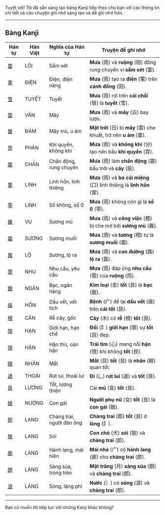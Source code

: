 Tuyệt vời\! Tôi đã sẵn sàng tạo bảng Kanji tiếp theo cho bạn với các thông tin chi tiết và câu chuyện ghi nhớ sáng tạo và dễ ghi nhớ hơn.

-----

## Bảng Kanji

| Hán tự | Hán Việt | Nghĩa của Hán tự | Truyện để ghi nhớ |
|---|---|---|---|
| [雷](https://mazii.net/vi-VN/search/kanji/javi/%E9%9B%B7) | LÔI | Sấm sét | **Mưa** (雨) và **ruộng** (田) đồng rung chuyển vì **sấm sét** (雷). |
| [電](https://mazii.net/vi-VN/search/kanji/javi/%E9%9B%BB) | ĐIỆN | Điện, điện năng | **Mưa** (雨) tạo ra **điện** (電) trên **cánh đồng** (田). |
| [雪](https://mazii.net/vi-VN/search/kanji/javi/%E9%9B%AA) | TUYẾT | Tuyết | **Mưa** (雨) rơi trên **cái chổi** (彗) là **tuyết** (雪). |
| [雲](https://mazii.net/vi-VN/search/kanji/javi/%E9%9B%B2) | VÂN | Mây | **Mưa** (雨) và **mây** (云) bay lượn. |
| [曇](https://mazii.net/vi-VN/search/kanji/javi/%E6%9B%87) | ĐÀM | Mây mù, u ám | **Mặt trời** (日) bị **mây** (雲) che khuất, trở nên **u ám** (曇). |
| [雰](https://mazii.net/vi-VN/search/kanji/javi/%E9%9B%B0) | PHÂN | Khí quyển, không khí | **Mưa** (雨) và **không khí** (分) tạo nên bầu **khí quyển** (雰). |
| [震](https://mazii.net/vi-VN/search/kanji/javi/%E9%9C%87) | CHẤN | Chấn động, rung chuyển | **Mưa** (雨) làm **chấn động** (震) bầu trời và **cây** (辰). |
| [霊](https://mazii.net/vi-VN/search/kanji/javi/%E9%9C%8A) | LINH | Linh hồn, linh thiêng | **Mưa** (雨) và **ba cái miệng** (口) linh thiêng là **linh hồn** (霊). |
| [零](https://mazii.net/vi-VN/search/kanji/javi/%E9%9B%B6) | LINH | Số không, số 0 | **Mưa** (雨) không còn gì là **số 0** (零). |
| [霧](https://mazii.net/vi-VN/search/kanji/javi/%E9%9C%A7) | VỤ | Sương mù | **Mưa** (雨) và **công việc** (務) bị che mờ bởi **sương mù** (霧). |
| [霜](https://mazii.net/vi-VN/search/kanji/javi/%E9%9C%9C) | SƯƠNG | Sương muối | **Mưa** (雨) và **tương** (相) tự là **sương muối** (霜). |
| [露](https://mazii.net/vi-VN/search/kanji/javi/%E9%9C%B2) | LỘ | Sương, lộ ra | **Mưa** (雨) và **con đường** (路) **lộ ra** (露). |
| [需](https://mazii.net/vi-VN/search/kanji/javi/%E9%9C%80) | NHU | Nhu cầu, yêu cầu | **Mưa** (雨) đáp ứng **nhu cầu** (需) của **ruộng** (而). |
| [銀](https://mazii.net/vi-VN/search/kanji/javi/%E9%8A%80) | NGÂN | Bạc, ngân hàng | **Kim loại** (金) **tốt** (艮) là **bạc** (銀). |
| [痕](https://mazii.net/vi-VN/search/kanji/javi/%E7%97%95) | HỐN | Dấu vết, vết tích | **Bệnh** (疒) để lại **dấu vết** (痕) trên **cái tốt** (艮). |
| [根](https://mazii.net/vi-VN/search/kanji/javi/%E6%A0%B9) | CĂN | Rễ cây, gốc | **Cây** (木) có **rễ** (根) **tốt** (艮). |
| [限](https://mazii.net/vi-VN/search/kanji/javi/%E9%99%90) | HẠN | Giới hạn, hạn chế | **Đồi** (阝) **giới hạn** (限) sự **tốt** (艮) đẹp. |
| [恨](https://mazii.net/vi-VN/search/kanji/javi/%E6%81%A8) | HẬN | Hận thù, oán hận | **Trái tim** (心) mang nỗi **hận** (恨) khi không **tốt** (艮). |
| [眼](https://mazii.net/vi-VN/search/kanji/javi/%E7%9C%BC) | NHÃN | Mắt | **Mắt** (目) **tốt** (艮) là **nhãn** (眼) quan tốt. |
| [退](https://mazii.net/vi-VN/search/kanji/javi/%E9%80%80) | THOÁI | Rút lui, thoái lui | **Đi** (辶) **rút lui** (退) và **tốt** (艮). |
| [良](https://mazii.net/vi-VN/search/kanji/javi/%E8%89%AF) | LƯƠNG | Tốt, lương thiện | Cái **mũ** (良) **tốt** (良). |
| [娘](https://mazii.net/vi-VN/search/kanji/javi/%E5%A8%98) | NƯƠNG | Con gái | **Người phụ nữ** (女) **tốt** (良) là **con gái** (娘). |
| [郎](https://mazii.net/vi-VN/search/kanji/javi/%E9%83%8E) | LANG | Chàng trai, người đàn ông | **Chàng trai** (郎) **tốt** (良) ở **làng** (阝). |
| [狼](https://mazii.net/vi-VN/search/kanji/javi/%E7%8B%BC) | LANG | Sói | **Con chó** (犬) **sói** (狼) và **chàng trai** (郎). |
| [廊](https://mazii.net/vi-VN/search/kanji/javi/%E5%BB%8A) | LANG | Hành lang, mái hiên | **Mái nhà** (广) có **hành lang** (廊) cho **chàng trai** (郎). |
| [朗](https://mazii.net/vi-VN/search/kanji/javi/%E6%9C%97) | LÃNG | Sáng sủa, trong trẻo | **Mặt trăng** (月) **sáng sủa** (朗) và **chàng trai** (郎). |
| [浪](https://mazii.net/vi-VN/search/kanji/javi/%E6%B5%AA) | LÃNG | Sóng, lãng phí | **Nước** (氵) có **sóng** (浪) và **chàng trai** (郎). |

-----

Bạn có muốn tôi tiếp tục với những Kanji khác không?